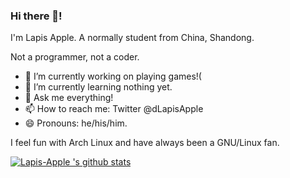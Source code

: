### Hi there 👋!
I'm Lapis Apple.
A normally student from China, Shandong.

Not a programmer, not a coder.

- 🔭 I’m currently working on playing games!(
- 🌱 I’m currently learning nothing yet.
- 💬 Ask me everything!
- 📫 How to reach me: Twitter @dLapisApple
- 😄 Pronouns: he/his/him.
<!-- - ⚡ Fun fact:  -->

I feel fun with Arch Linux and have always been a GNU/Linux fan.

<!--
**Lapis-Apple/Lapis-Apple** is a ✨ _special_ ✨ repository because its `README.md` (this file) appears on your GitHub profile.

Here are some ideas to get you started:

- 🔭 I’m currently working on ...
- 🌱 I’m currently learning ...
- 👯 I’m looking to collaborate on ...
- 🤔 I’m looking for help with ...
- 💬 Ask me about ...
- 📫 How to reach me: ...
- 😄 Pronouns: ...
- ⚡ Fun fact: ...
-->

[![Lapis-Apple 's github stats](https://github-readme-stats.vercel.app/api?username=Lapis-Apple&show_icons=true&count_private=true&include_all_commits=true&hide=contribs,prs)](https://github.com/Lapis-Apple/github-readme-stats)
